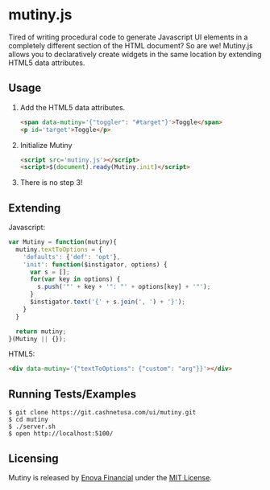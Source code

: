 mutiny.js
=====
Tired of writing procedural code to generate Javascript UI elements in a
completely different section of the HTML document?  So are we!  Mutiny.js allows
you to declaratively create widgets in the same location by extending HTML5 data
attributes.

Usage
-----
1.  Add the HTML5 data attributes.

    ```html
    <span data-mutiny='{"toggler": "#target"}'>Toggle</span>
    <p id='target'>Toggle</p>
    ```

2.  Initialize Mutiny

    ```html
    <script src='mutiny.js'></script>
    <script>$(document).ready(Mutiny.init)</script>
    ```

3. There is no step 3!

Extending
-----
Javascript:
```javascript
var Mutiny = function(mutiny){
  mutiny.textToOptions = {
    'defaults': {'def': 'opt'},
    'init': function($instigator, options) {
      var s = [];
      for(var key in options) {
        s.push('"' + key + '": "' + options[key] + '"');
      }
      $instigator.text('{' + s.join(', ') + '}');
    }
  }

  return mutiny;
}(Mutiny || {});
```

HTML5:

```html
<div data-mutiny='{"textToOptions": {"custom": "arg"}}'></div>
```

Running Tests/Examples
-----
```console
$ git clone https://git.cashnetusa.com/ui/mutiny.git
$ cd mutiny
$ ./server.sh
$ open http://localhost:5100/
```

Licensing
-----
Mutiny is released by [Enova Financial](http://www.enova.com) under the
[MIT License](https://github.com/enova/mutiny/blob/master/LICENSE).
